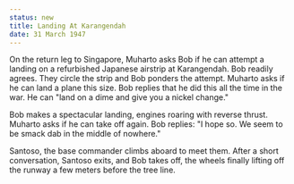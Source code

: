 ```yaml
---
status: new
title: Landing At Karangendah
date: 31 March 1947
---
```

On the return leg to Singapore, Muharto asks Bob if he
can attempt a landing on a refurbished Japanese airstrip at Karangendah.
Bob readily agrees. They circle the strip and Bob ponders the attempt.
Muharto asks if he can land a plane this size. Bob replies that he did
this all the time in the war. He can "land on a dime and give you a
nickel change." 

Bob makes a spectacular landing, engines roaring with reverse thrust. Muharto asks if he can take off again. Bob replies:
"I hope so. We seem to be smack dab in the middle of nowhere." 

Santoso, the base commander climbs aboard to meet them. After a short conversation, Santoso exits, and Bob takes off, the wheels finally lifting off the runway a few meters before the tree line.


